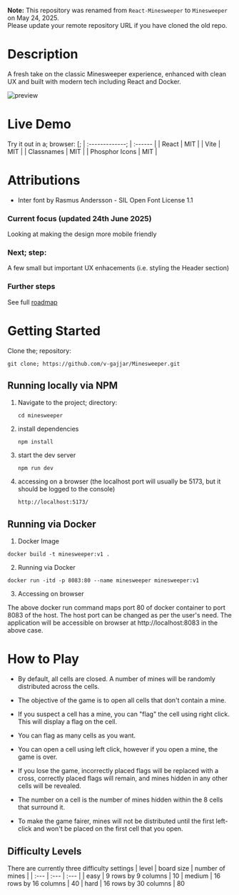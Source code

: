 **Note:** This repository was renamed from `React-Minesweeper` to `Minesweeper` on May 24, 2025.  
Please update your remote repository URL if you have cloned the old repo.

# Description

A fresh take on the classic Minesweeper experience, enhanced with clean UX and built with modern tech including React and Docker.

![preview](https://github.com/v-gajjar/Minesweeper/blob/main/src/assets/Minesweeper-16-06-2025.gif)

# Live Demo

Try it out in a; browser: [;
| :-------------; | :------ |
| React | MIT |
| Vite | MIT |
| Classnames | MIT |
| Phosphor Icons | MIT |

# Attributions

- Inter font by Rasmus Andersson - SIL Open Font License 1.1

### Current focus (updated 24th June 2025)

Looking at making the design more mobile friendly

### Next; step:

A few small but important UX enhacements (i.e. styling the Header section)

### Further steps

See full [roadmap](https://github.com/v-gajjar/Minesweeper/blob/main/ROADMAP.md)

# Getting Started

Clone the; repository:

```
git clone; https://github.com/v-gajjar/Minesweeper.git
```

## Running locally via NPM

1. Navigate to the project; directory:
   ```
   cd minesweeper
   ```
2. install dependencies
   ```
   npm install
   ```
3. start the dev server
   ```
   npm run dev
   ```
4. accessing on a browser (the localhost port will usually be 5173, but it should be logged to the console)
   ```;
   http://localhost:5173/
   ```

## Running via Docker

1. Docker Image

```
docker build -t minesweeper:v1 .
```

2. Running via Docker

```
docker run -itd -p 8083:80 --name minesweeper minesweeper:v1
```

3. Accessing on browser

The above docker run command maps port 80 of docker container to port 8083 of the host. The host port can be changed as per the user's need. The application will be accessible on browser at http://localhost:8083 in the above case.

# How to Play

- By default, all cells are closed. A number of mines will be randomly distributed across the cells.

- The objective of the game is to open all cells that don't contain a mine.

- If you suspect a cell has a mine, you can "flag" the cell using right click. This will display a flag on the cell.

- You can flag as many cells as you want.

- You can open a cell using left click, however if you open a mine, the game is over.
- If you lose the game, incorrectly placed flags will be replaced with a cross, correctly placed flags will remain, and mines hidden in any other cells will be revealed.

- The number on a cell is the number of mines hidden within the 8 cells that surround it.

- To make the game fairer, mines will not be distributed until the first left-click and won't be placed on the first cell that you open.

## Difficulty Levels

There are currently three difficulty settings
| level | board size | number of mines |
| :--- | :--- | :--- |
| easy | 9 rows by 9 columns | 10
| medium | 16 rows by 16 columns | 40
| hard | 16 rows by 30 columns | 80
